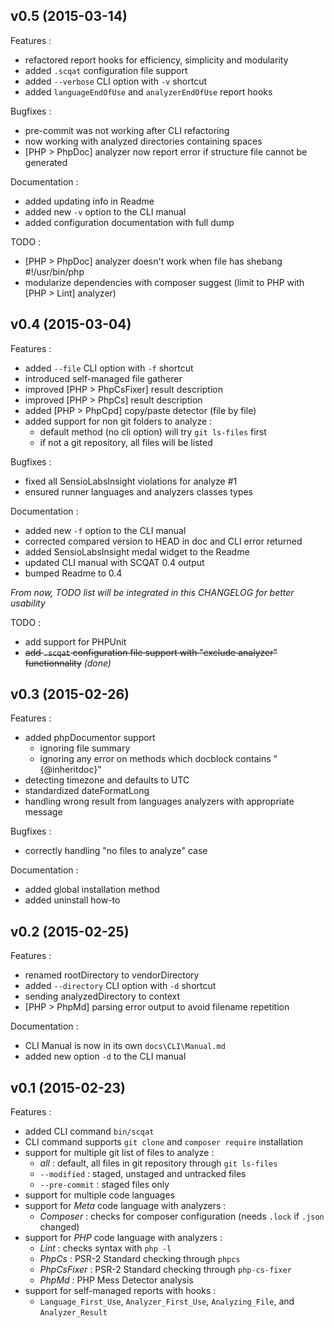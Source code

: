 ## v0.5 (2015-03-14)

Features :

 - refactored report hooks for efficiency, simplicity and modularity
 - added `.scqat` configuration file support
 - added `--verbose` CLI option with `-v` shortcut
 - added `languageEndOfUse` and `analyzerEndOfUse` report hooks

Bugfixes :

 - pre-commit was not working after CLI refactoring
 - now working with analyzed directories containing spaces
 - [PHP > PhpDoc] analyzer now report error if structure file cannot be generated

Documentation :

 - added updating info in Readme
 - added new `-v` option to the CLI manual
 - added configuration documentation with full dump

TODO :

 - [PHP > PhpDoc] analyzer doesn't work when file has shebang #!/usr/bin/php
 - modularize dependencies with composer suggest (limit to PHP with [PHP > Lint] analyzer)

## v0.4 (2015-03-04)

Features :

 - added `--file` CLI option with `-f` shortcut
 - introduced self-managed file gatherer
 - improved [PHP > PhpCsFixer] result description
 - improved [PHP > PhpCs] result description
 - added [PHP > PhpCpd] copy/paste detector (file by file)
 - added support for non git folders to analyze :
   - default method (no cli option) will try `git ls-files` first
   - if not a git repository, all files will be listed

Bugfixes :

 - fixed all SensioLabsInsight violations for analyze #1
 - ensured runner languages and analyzers classes types

Documentation :

 - added new `-f` option to the CLI manual
 - corrected compared version to HEAD in doc and CLI error returned
 - added SensioLabsInsight medal widget to the Readme
 - updated CLI manual with SCQAT 0.4 output
 - bumped Readme to 0.4

*From now, TODO list will be integrated in this CHANGELOG for better usability*

TODO :

 - add support for PHPUnit
 - ~~add `.scqat` configuration file support with "exclude analyzer" functionnality~~ *(done)*

## v0.3 (2015-02-26)

Features :

 - added phpDocumentor support
   - ignoring file summary
   - ignoring any error on methods which docblock contains "{@inheritdoc}"
 - detecting timezone and defaults to UTC
 - standardized dateFormatLong
 - handling wrong result from languages analyzers with appropriate message

Bugfixes :

 - correctly handling "no files to analyze" case

Documentation :

 - added global installation method
 - added uninstall how-to

## v0.2 (2015-02-25)

Features :

  - renamed rootDirectory to vendorDirectory
  - added `--directory` CLI option with `-d` shortcut
  - sending analyzedDirectory to context
  - [PHP > PhpMd] parsing error output to avoid filename repetition

Documentation :

  - CLI Manual is now in its own `docs\CLI\Manual.md`
  - added new option `-d` to the CLI manual

## v0.1 (2015-02-23)

Features :

  - added CLI command `bin/scqat`
  - CLI command supports `git clone` and `composer require` installation
  - support for multiple git list of files to analyze :
    - *all* : default, all files in git repository through `git ls-files`
    - `--modified` : staged, unstaged and untracked files
    - `--pre-commit` : staged files only
  - support for multiple code languages
  - support for *Meta* code language with analyzers :
    - *Composer* : checks for composer configuration (needs `.lock` if `.json` changed)
  - support for *PHP* code language with analyzers :
    - *Lint* : checks syntax with `php -l`
    - *PhpCs* : PSR-2 Standard checking through `phpcs`
    - *PhpCsFixer* : PSR-2 Standard checking through `php-cs-fixer`
    - *PhpMd* : PHP Mess Detector analysis
  - support for self-managed reports with hooks :
    - `Language_First_Use`, `Analyzer_First_Use`, `Analyzing_File`, and `Analyzer_Result`